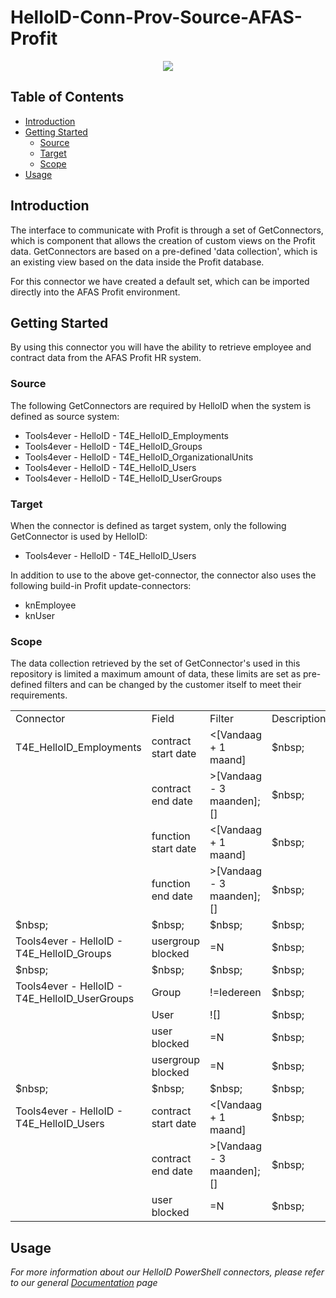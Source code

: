 # HelloID-Conn-Prov-Source-AFAS-Profit
<p align="center">
  <img src="https://user-images.githubusercontent.com/68013812/94159371-c1928f80-fe83-11ea-9582-1e4504da8282.png">
</p>

<!-- TABLE OF CONTENTS -->
## Table of Contents
* [Introduction](#introduction)
* [Getting Started](#getting-started)
  * [Source](#source)
  * [Target](#target)
  * [Scope](#scope)
* [Usage](#usage)


## Introduction
The interface to communicate with Profit is through a set of GetConnectors, which is component that allows the creation of custom views on the Profit data. GetConnectors are based on a pre-defined 'data collection', which is an existing view based on the data inside the Profit database. 

For this connector we have created a default set, which can be imported directly into the AFAS Profit environment.

<!-- GETTING STARTED -->
## Getting Started

By using this connector you will have the ability to retrieve employee and contract data from the AFAS Profit HR system. 

### Source

The following GetConnectors are required by HelloID when the system is defined as source system: 

*	Tools4ever - HelloID - T4E_HelloID_Employments
*	Tools4ever - HelloID - T4E_HelloID_Groups
*	Tools4ever - HelloID - T4E_HelloID_OrganizationalUnits
*	Tools4ever - HelloID - T4E_HelloID_Users
*	Tools4ever - HelloID - T4E_HelloID_UserGroups

### Target

When the connector is defined as target system, only the following GetConnector is used by HelloID:

*	Tools4ever - HelloID - T4E_HelloID_Users

In addition to use to the above get-connector, the connector also uses the following build-in Profit update-connectors:

*	knEmployee
*	knUser

### Scope

The data collection retrieved by the set of GetConnector's used in this repository is limited a maximum amount of data, these limits are set as pre-defined filters and can be changed by the customer itself to meet their requirements.

<table>
<tr><td>Connector</td><td>Field</td><td>Filter</td><td>Description</td></tr>
<tr><td>T4E_HelloID_Employments</td><td>contract start date</td><td>&lt;[Vandaag + 1 maand]</td><td>$nbsp;</td></tr>
<tr><td>&nbsp;</td><td>contract end date</td><td>&gt;[Vandaag - 3 maanden];[]</td><td>$nbsp;</td></tr>
<tr><td>&nbsp;</td><td>function start date</td><td>&lt;[Vandaag + 1 maand]</td><td>$nbsp;</td></tr>
<tr><td>&nbsp;</td><td>function end date</td><td>&gt;[Vandaag - 3 maanden];[]</td><td>$nbsp;</td></tr>

<tr><td>$nbsp;</td><td>$nbsp;</td><td>$nbsp;</td><td>$nbsp;</td></tr>

<tr><td>Tools4ever - HelloID - T4E_HelloID_Groups</td><td>usergroup blocked</td><td>=N</td><td>$nbsp;</td></tr>

<tr><td>$nbsp;</td><td>$nbsp;</td><td>$nbsp;</td><td>$nbsp;</td></tr>

<tr><td>Tools4ever - HelloID - T4E_HelloID_UserGroups</td><td>Group</td><td>!=Iedereen</td><td>$nbsp;</td></tr>
<tr><td>&nbsp;</td><td>User</td><td>![]</td><td>$nbsp;</td></tr>
<tr><td>&nbsp;</td><td>user blocked</td><td>=N</td><td>$nbsp;</td></tr>
<tr><td>&nbsp;</td><td>usergroup blocked</td><td>=N</td><td>$nbsp;</td></tr>

<tr><td>$nbsp;</td><td>$nbsp;</td><td>$nbsp;</td><td>$nbsp;</td></tr>

<tr><td>Tools4ever - HelloID - T4E_HelloID_Users</td><td>contract start date</td><td>&lt;[Vandaag + 1 maand]</td><td>$nbsp;</td></tr>
<tr><td>&nbsp;</td><td>contract end date</td><td>&gt;[Vandaag - 3 maanden];[]</td><td>$nbsp;</td></tr>
<tr><td>&nbsp;</td><td>user blocked</td><td>=N</td><td>$nbsp;</td></tr>

</table>


<!-- USAGE EXAMPLES -->
## Usage

_For more information about our HelloID PowerShell connectors, please refer to our general [Documentation](https://docs.helloid.com/hc/en-us/articles/360012558020-How-to-configure-a-custom-PowerShell-target-connector) page_
